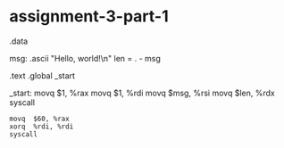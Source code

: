 # assignment-3-part-1
.data

msg:
    .ascii "Hello, world!\n"
    len = . - msg

.text
    .global _start

_start:
	movq  $1, %rax
    movq  $1, %rdi
    movq  $msg, %rsi
    movq  $len, %rdx
    syscall

    movq  $60, %rax
    xorq  %rdi, %rdi
    syscall
